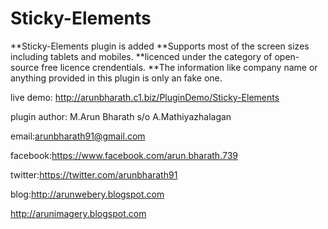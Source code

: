 # Sticky-Elements

**Sticky-Elements plugin is added **Supports most of the screen sizes including tablets and mobiles. **licenced under the category of open-source free licence crendentials. **The information like company name or anything provided in this plugin is only an fake one.

live demo: http://arunbharath.c1.biz/PluginDemo/Sticky-Elements

plugin author: M.Arun Bharath s/o A.Mathiyazhalagan

email:arunbharath91@gmail.com

facebook:https://www.facebook.com/arun.bharath.739

twitter:https://twitter.com/arunbharath91

blog:http://arunwebery.blogspot.com

http://arunimagery.blogspot.com
